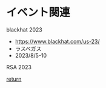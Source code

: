 # イベント関連

blackhat 2023
* https://www.blackhat.com/us-23/
* ラスベガス
* 2023/8/5-10

RSA 2023

[return](../README.md)
